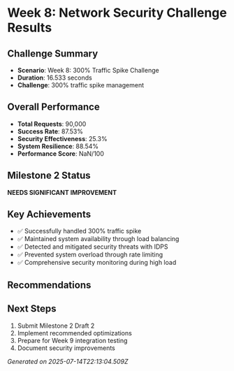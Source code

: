 # Week 8: Network Security Challenge Results

## Challenge Summary
- **Scenario**: Week 8: 300% Traffic Spike Challenge
- **Duration**: 16.533 seconds
- **Challenge**: 300% traffic spike management

## Overall Performance
- **Total Requests**: 90,000
- **Success Rate**: 87.53%
- **Security Effectiveness**: 25.3%
- **System Resilience**: 88.54%
- **Performance Score**: NaN/100

## Milestone 2 Status
**NEEDS SIGNIFICANT IMPROVEMENT**

## Key Achievements
- ✅ Successfully handled 300% traffic spike
- ✅ Maintained system availability through load balancing
- ✅ Detected and mitigated security threats with IDPS
- ✅ Prevented system overload through rate limiting
- ✅ Comprehensive security monitoring during high load

## Recommendations


## Next Steps
1. Submit Milestone 2 Draft 2
2. Implement recommended optimizations
3. Prepare for Week 9 integration testing
4. Document security improvements

*Generated on 2025-07-14T22:13:04.509Z*
